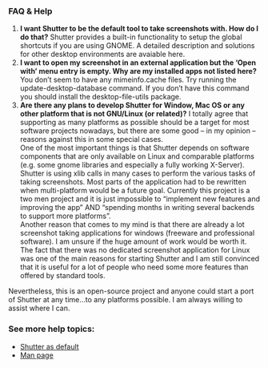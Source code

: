 ### FAQ & Help

1. **I want Shutter to be the default tool to take screenshots with. How do I do that?**
  Shutter provides a built-in functionality to setup the global shortcuts if you are using GNOME. A detailed description and solutions for other desktop environments are avaiable here.
2. **I want to open my screenshot in an external application but the ‘Open with’ menu entry is empty. Why are my installed apps not listed here?**
  You don’t seem to have any mimeinfo.cache files. Try running the update-desktop-database command. If you  don’t have this command you should install the desktop-file-utils package.
3. **Are there any plans to develop Shutter for Window, Mac OS or any other platform that is not GNU/Linux (or related)?**
  I totally agree that supporting as many platforms as possible should be a target for most software projects nowadays, but there are some good – in my opinion – reasons against this in some special cases.  
  One of the most important things is that Shutter depends on software components that are only available on Linux and comparable platforms (e.g. some gnome libraries and especially a fully working X-Server). Shutter is using xlib calls in many cases to perform the various tasks of taking screenshots. Most parts of the application had to be rewritten when multi-platform would be a future goal. Currently this project is a two men project and it is just impossible to “implement new features and improving the app” AND “spending months in writing several backends to support more platforms”.  
  Another reason that comes to my mind is that there are already a lot screenshot taking applications for windows (freeware and professional software). I am unsure if the huge amount of work would be worth it. The fact that there was no dedicated screenshot application for Linux was one of the main reasons for starting Shutter and I am still convinced that it is useful for a lot of people who need some more features than offered by standard tools.

  Nevertheless, this is an open-source project and anyone could start a port of Shutter at any time…to any platforms possible. I am always willing to assist where I can.

### See more help topics:

 * [Shutter as default](shutter-as-default)
 * [Man page](man-page)